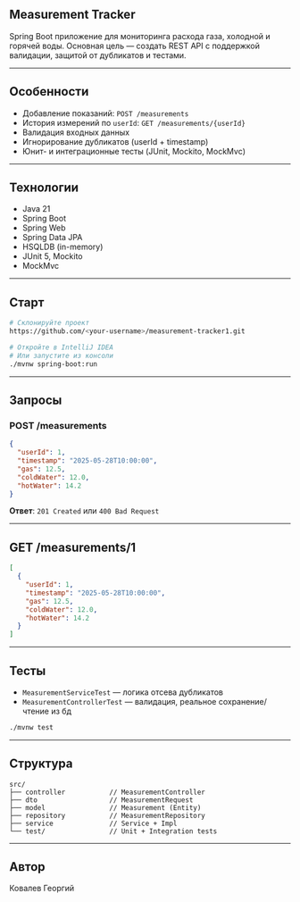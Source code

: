 ##  Measurement Tracker

Spring Boot приложение для мониторинга расхода газа, холодной и горячей воды.
Основная цель — создать REST API с поддержкой валидации, защитой от дубликатов и тестами.

---

##  Особенности

* Добавление показаний: `POST /measurements`
* История измерений по `userId`: `GET /measurements/{userId}`
* Валидация входных данных
* Игнорирование дубликатов (userId + timestamp)
* Юнит- и интеграционные тесты (JUnit, Mockito, MockMvc)

---

##  Технологии

* Java 21
* Spring Boot
* Spring Web
* Spring Data JPA
* HSQLDB (in-memory)
* JUnit 5, Mockito
* MockMvc

---

##  Старт

```bash
# Склонируйте проект
https://github.com/<your-username>/measurement-tracker1.git

# Откройте в IntelliJ IDEA
# Или запустите из консоли
./mvnw spring-boot:run
```

---

##  Запросы

###  POST /measurements

```json
{
  "userId": 1,
  "timestamp": "2025-05-28T10:00:00",
  "gas": 12.5,
  "coldWater": 12.0,
  "hotWater": 14.2
}
```

**Ответ**: `201 Created` или `400 Bad Request`

---

##  GET /measurements/1

```json
[
  {
    "userId": 1,
    "timestamp": "2025-05-28T10:00:00",
    "gas": 12.5,
    "coldWater": 12.0,
    "hotWater": 14.2
  }
]
```

---

##  Тесты

* `MeasurementServiceTest` — логика отсева дубликатов
* `MeasurementControllerTest` — валидация, реальное сохранение/чтение из бд

```bash
./mvnw test
```

---

##  Структура

```
src/
├── controller           // MeasurementController
├── dto                  // MeasurementRequest
├── model                // Measurement (Entity)
├── repository           // MeasurementRepository
├── service              // Service + Impl
└── test/                // Unit + Integration tests
```

---

##  Автор

Ковалев Георгий

